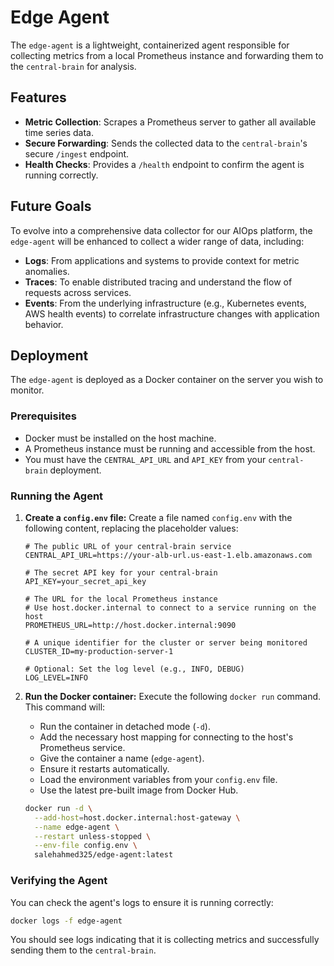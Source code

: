 # Edge Agent

The `edge-agent` is a lightweight, containerized agent responsible for collecting metrics from a local Prometheus instance and forwarding them to the `central-brain` for analysis.

## Features

*   **Metric Collection**: Scrapes a Prometheus server to gather all available time series data.
*   **Secure Forwarding**: Sends the collected data to the `central-brain`'s secure `/ingest` endpoint.
*   **Health Checks**: Provides a `/health` endpoint to confirm the agent is running correctly.

## Future Goals

To evolve into a comprehensive data collector for our AIOps platform, the `edge-agent` will be enhanced to collect a wider range of data, including:

*   **Logs**: From applications and systems to provide context for metric anomalies.
*   **Traces**: To enable distributed tracing and understand the flow of requests across services.
*   **Events**: From the underlying infrastructure (e.g., Kubernetes events, AWS health events) to correlate infrastructure changes with application behavior.

## Deployment

The `edge-agent` is deployed as a Docker container on the server you wish to monitor.

### Prerequisites

*   Docker must be installed on the host machine.
*   A Prometheus instance must be running and accessible from the host.
*   You must have the `CENTRAL_API_URL` and `API_KEY` from your `central-brain` deployment.

### Running the Agent

1.  **Create a `config.env` file:**
    Create a file named `config.env` with the following content, replacing the placeholder values:

    ```env
    # The public URL of your central-brain service
    CENTRAL_API_URL=https://your-alb-url.us-east-1.elb.amazonaws.com

    # The secret API key for your central-brain
    API_KEY=your_secret_api_key

    # The URL for the local Prometheus instance
    # Use host.docker.internal to connect to a service running on the host
    PROMETHEUS_URL=http://host.docker.internal:9090

    # A unique identifier for the cluster or server being monitored
    CLUSTER_ID=my-production-server-1

    # Optional: Set the log level (e.g., INFO, DEBUG)
    LOG_LEVEL=INFO
    ```

2.  **Run the Docker container:**
    Execute the following `docker run` command. This command will:
    *   Run the container in detached mode (`-d`).
    *   Add the necessary host mapping for connecting to the host's Prometheus service.
    *   Give the container a name (`edge-agent`).
    *   Ensure it restarts automatically.
    *   Load the environment variables from your `config.env` file.
    *   Use the latest pre-built image from Docker Hub.

    ```bash
    docker run -d \
      --add-host=host.docker.internal:host-gateway \
      --name edge-agent \
      --restart unless-stopped \
      --env-file config.env \
      salehahmed325/edge-agent:latest
    ```

### Verifying the Agent

You can check the agent's logs to ensure it is running correctly:

```bash
docker logs -f edge-agent
```

You should see logs indicating that it is collecting metrics and successfully sending them to the `central-brain`.

